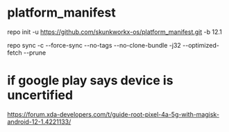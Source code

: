 # platform_manifest
repo init -u https://github.com/skunkworkx-os/platform_manifest.git -b 12.1

repo sync -c --force-sync --no-tags --no-clone-bundle -j32 --optimized-fetch --prune

# if google play says device is uncertified
https://forum.xda-developers.com/t/guide-root-pixel-4a-5g-with-magisk-android-12-1.4221133/
